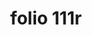 ---
layout: edition
title: folio 111r
manuscript: Florence, Biblioteca Marucelliana, Carte Rajna XIX.15
sigla: R
iip: r111r.tif
milestone: 221
---